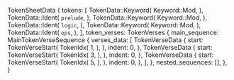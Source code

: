 TokenSheetData {
    tokens: [
        TokenData::Keyword(
            Keyword::Mod,
        ),
        TokenData::Ident(
            `prelude`,
        ),
        TokenData::Keyword(
            Keyword::Mod,
        ),
        TokenData::Ident(
            `logic`,
        ),
        TokenData::Keyword(
            Keyword::Mod,
        ),
        TokenData::Ident(
            `ops`,
        ),
    ],
    token_verses: TokenVerses {
        main_sequence: MainTokenVerseSequence {
            verses_data: [
                TokenVerseData {
                    start: TokenVerseStart(
                        TokenIdx(
                            1,
                        ),
                    ),
                    indent: 0,
                },
                TokenVerseData {
                    start: TokenVerseStart(
                        TokenIdx(
                            3,
                        ),
                    ),
                    indent: 0,
                },
                TokenVerseData {
                    start: TokenVerseStart(
                        TokenIdx(
                            5,
                        ),
                    ),
                    indent: 0,
                },
            ],
        },
        nested_sequences: [],
    },
}
